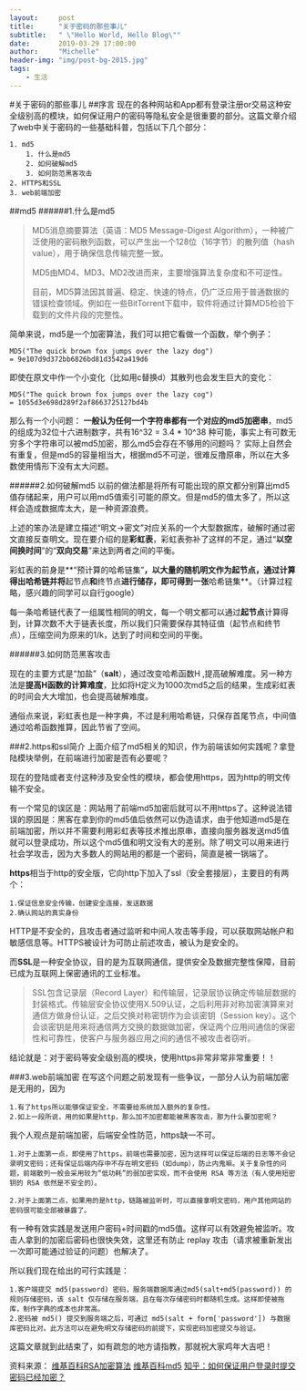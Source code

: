 ```yaml
---
layout:     post
title:      "关于密码的那些事儿"
subtitle:   " \"Hello World, Hello Blog\""
date:       2019-03-29 17:00:00
author:     "Michelle"
header-img: "img/post-bg-2015.jpg"
tags:
    - 生活
---
```



#关于密码的那些事儿
##序言
现在的各种网站和App都有登录注册or交易这种安全级别高的模块，如何保证用户的密码等隐私安全是很重要的部分。这篇文章介绍了web中关于密码的一些基础科普，包括以下几个部分：
```
1. md5
	1. 什么是md5
	2. 如何破解md5
	3. 如何防范黑客攻击
2. HTTPS和SSL
3. web前端加密
```
##md5
######1.什么是md5
> MD5消息摘要算法（英语：MD5 Message-Digest Algorithm），一种被广泛使用的密码散列函数，可以产生出一个128位（16字节）的散列值（hash value），用于确保信息传输完整一致。
> 
> MD5由MD4、MD3、MD2改进而来，主要增强算法复杂度和不可逆性。
> 
> 目前，MD5算法因其普遍、稳定、快速的特点，仍广泛应用于普通数据的错误检查领域。例如在一些BitTorrent下载中，软件将通过计算MD5检验下载到的文件片段的完整性。

简单来说，md5是一个加密算法，我们可以把它看做一个函数，举个例子：

```
MD5("The quick brown fox jumps over the lazy dog")
= 9e107d9d372bb6826bd81d3542a419d6
```
即使在原文中作一个小变化（比如用c替换d）其散列也会发生巨大的变化：

```
MD5("The quick brown fox jumps over the lazy cog")
= 1055d3e698d289f2af8663725127bd4b
```
那么有一个小问题：
**一般认为任何一个字符串都有一个对应的md5加密串**，md5的组成为32位十六进制数字，共有16^32 = 3.4 * 10^38 种可能，事实上有可数无穷多个字符串可以被md5加密，那么md5会存在不够用的问题吗？
实际上自然会有重复，但是md5的容量相当大，根据md5不可逆，很难反撸原串，所以在大多数使用情形下没有太大问题。

######2.如何破解md5
以前的做法都是将所有可能出现的原文都分别算出md5值存储起来，用户可以用md5值索引可能的原文。但是md5的值太多了，所以这样会造成数据库太大，是一种资源浪费。

 上述的笨办法是建立描述“明文->密文”对应关系的一个大型数据库，破解时通过密文直接反查明文。现在要介绍的是**彩虹表**，彩虹表弥补了这样的不足，通过“**以空间换时间**”的“**双向交易**”来达到两者之间的平衡。
 
 彩虹表的前身是**“预计算的哈希链集”**，以大量的随机明文作为起节点，通过计算得出哈希链并将**起节点**和**终节点**进行储存，即可得到一张**哈希链集**。（计算过程略，感兴趣的同学可以自行google）
 
 每一条哈希链代表了一组属性相同的明文，每一个明文都可以通过**起节点**计算得到，计算次数不大于链表长度，所以我们只需要保存其特征值（起节点和终节点），压缩空间为原来的1/k，达到了时间和空间的平衡。
 
######3.如何防范黑客攻击
 
现在的主要方式是“加盐”（**salt**），通过改变哈希函数H ,提高破解难度。另一种方法是**提高H函数的计算难度**，比如将H定义为1000次md5之后的结果，生成彩虹表的时间会大大增加，也会提高破解难度。

通俗点来说，彩虹表也是一种字典，不过是利用哈希链，只保存首尾节点，中间值通过哈希函数推算，因此节省了空间。

###2.https和ssl简介
上面介绍了md5相关的知识，作为前端该如何实践呢？拿登陆模块举例，在前端进行加密是否有必要呢？

现在的登陆或者支付这种涉及安全性的模块，都会使用https，因为http的明文传输不安全。

有一个常见的误区是：网站用了前端md5加密后就可以不用https了。这种说法错误的原因是：黑客在拿到你的md5值后依然可以伪造请求，由于他知道md5是在前端加密，所以并不需要利用彩虹表等技术推出原串，直接向服务器发送md5值就可以登录成功，所以这个md5值和明文没有大的差别。除了明文可以用来进行社会学攻击，因为大多数人的网站用的都是一个密码，简直是被一锅端了。

**https**相当于http的安全版，它向http下加入了ssl（安全套接层），主要目的有两个：
```
1.保证信息安全传输，创建安全连接，发送数据
2.确认网站的真实身份
```
 HTTP是不安全的，且攻击者通过监听和中间人攻击等手段，可以获取网站帐户和敏感信息等。HTTPS被设计为可防止前述攻击，被认为是安全的。

而**SSL**是一种安全协议，目的是为互联网通信，提供安全及数据完整性保障，目前已成为互联网上保密通讯的工业标准。
> SSL包含记录层（Record Layer）和传输层，记录层协议确定传输层数据的封装格式。传输层安全协议使用X.509认证，之后利用非对称加密演算来对通信方做身份认证，之后交换对称密钥作为会谈密钥（Session key）。这个会谈密钥是用来将通信两方交换的数据做加密，保证两个应用间通信的保密性和可靠性，使客户与服务器应用之间的通信不被攻击者窃听。

结论就是：对于密码等安全级别高的模块，使用https非常非常非常重要！！

###3.web前端加密
在写这个问题之前发现有一些争议，一部分人认为前端加密是无用的，因为
```
1.有了https所以能够保证安全，不需要给系统加入额外的复杂性。
2.如上一段所说，用的如果是http，那么加不加密都能被黑客攻击，那为什么要加密呢？
```
我个人观点是前端加密，后端安全性防范，https缺一不可。
```
1.对于上面第一点，即使用了https，前端也需要加密，因为这样可以保证后端的日志等不会记录明文密码；还有保证后端内存中不存在明文密码（如dump），防止内鬼嘛。关于复杂性的问题，前端散列一般会采用较为“低功耗”的弱加密实现，而不会使用 RSA 等方法（有人使用短密钥的 RSA 依然是不安全的）。

2.对于上面第二点，如果用的是http，链路被监听时，可以直接拿明文密码，用户其他网站的密码很可能全部被暴露了。
```

有一种有效实践是发送用户密码+时间戳的md5值。这样可以有效避免被监听。攻击人拿到的加密后密码也很快失效，这里还有防止 replay 攻击（请求被重新发出一次即可能通过验证的问题）也解决了。

所以我们现在给出的可行实践是：

```
1.客户端提交 md5(password) 密码，服务端数据库通过md5(salt+md5(password)) 的规则存储密码，该 salt 仅存储在服务端，且在每次存储密码时都随机生成。这样即使被拖库，制作字典的成本也非常高。
2.密码被 md5() 提交到服务端之后，可通过 md5(salt + form['password']) 与数据库密码比对。此方法可以在避免明文存储密码的前提下，实现密码加密提交与验证。
```
这篇文章就到此结束了，如有疏忽的地方请指教，那就祝大家鸡年大吉吧！

资料来源：
[维基百科RSA加密算法](https://zh.wikipedia.org/wiki/RSA%E5%8A%A0%E5%AF%86%E6%BC%94%E7%AE%97%E6%B3%95#.E5.85.AC.E9.92.A5.E4.B8.8E.E7.A7.81.E9.92.A5.E7.9A.84.E4.BA.A7.E7.94.9F)
[维基百科md5](https://zh.wikipedia.org/wiki/MD5#.E7.A2.B0.E6.92.9E)
[知乎：如何保证用户登录时提交密码已经加密？](https://www.zhihu.com/question/20060155)





